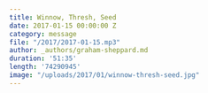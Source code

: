 ```yaml
---
title: Winnow, Thresh, Seed
date: 2017-01-15 00:00:00 Z
category: message
file: "/2017/2017-01-15.mp3"
author: _authors/graham-sheppard.md
duration: '51:35'
length: '74290945'
image: "/uploads/2017/01/winnow-thresh-seed.jpg"
---
```

